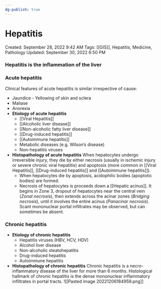 ```yaml
---
dg-publish: true
---
```


# Hepatitis

Created: September 28, 2022 9:42 AM
Tags: [[GIS]], Hepatitis, Medicine, Pathology
Updated: September 30, 2022 6:50 PM

### Hepatitis is the inflammation of the liver

### Acute hepatitis
Clinical features of acute hepatitis is similar irrespective of cause:
- Jaundice - Yellowing of skin and sclera
- Maliase
- Anorexia
- **Etiology of acute hepatitis**
    - [[Viral Hepatitis]]
    - [[Alcoholic liver disease]]
    - [[Non-alcoholic fatty liver disease]]
    - [[Drug-induced hepatitis]]
    - [[Autoimmune hepatitis]]
    - Metabolic diseases (e.g. Wilson’s disease)
    - Non-hepatitis viruses
- **Histopathology of acute hepatitis**
    When hepatocytes undergo irreversible injury, they die by either necrosis (usually in ischemic injury or severe chronic viral hepatitis) and apoptosis (more common in [[Viral Hepatitis]], [[Drug-induced hepatitis]] and [[Autoimmune hepatitis]]).
    - When hepatocytes die by apoptosis, acidophilic bodies (apoptotic bodies) are formed.
    - Necrosis of hepatocytes is proceeds down a [[Hepatic acinus]]. It begins in Zone 3, dropout of hepatocytes near the central vein (*Zonal necrosis*), then extends across the acinar zones (*Bridging necrosis*), until it involves the entire acinus (*Panacinar necrosis*).
    Scant mononuclear portal infiltrates may be observed, but can sometimes be absent.

### Chronic hepatitis
- **Etiology of chronic hepatitis**
    - Hepatitis viruses (HBV, HCV, HDV)
    - Alcohol liver disease
    - Non-alcoholic steatohepatitis
    - Drug-induced hepatitis
    - Autoimmune hepatitis
- **Histopathology of chronic hepatitis**
    Chronic hepatitis is a necro-inflammatory disease of the liver for more than 6 months.
    Histological hallmark of chronic hepatitis is the dense mononuclear inflammatory infiltrates in portal tracts.
    ![[Pasted image 20221206184959.png]]